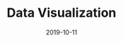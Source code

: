 ---
title: Data Visualization
description: 
client: UBI Banca
skills:
  - User Interface
  - Interaction Design
date: 2019-10-11
layout: work
permalink: false
eleventyExcludeFromCollections: true
---